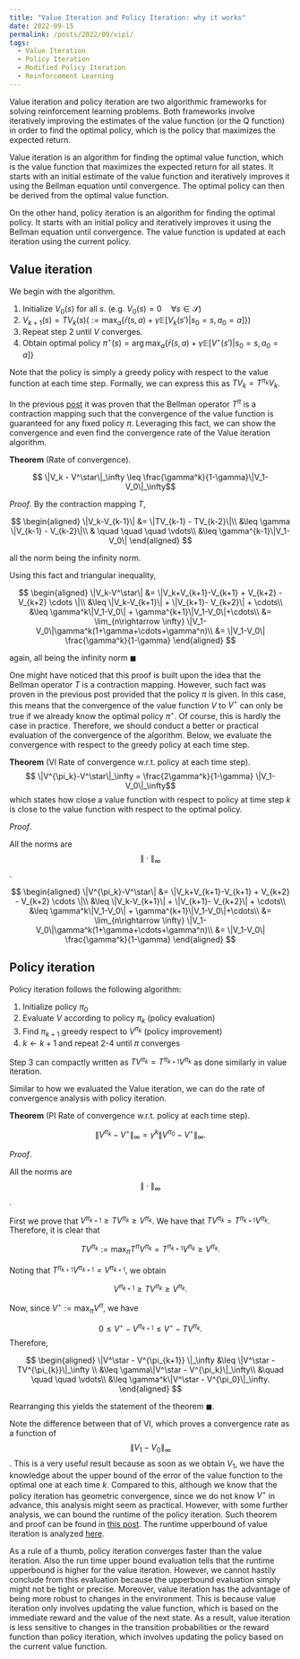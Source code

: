 ```yaml
---
title: "Value Iteration and Policy Iteration: why it works"
date: 2022-09-15
permalink: /posts/2022/09/vipi/
tags:
  - Value Iteration
  - Policy Iteration
  - Modified Policy Iteration
  - Reinforcement Learning
---
```


Value iteration and policy iteration are two algorithmic frameworks for solving reinforcement learning problems. Both frameworks involve iteratively improving the estimates of the value function (or the Q function) in order to find the optimal policy, which is the policy that maximizes the expected return.

Value iteration is an algorithm for finding the optimal value function, which is the value function that maximizes the expected return for all states. It starts with an initial estimate of the value function and iteratively improves it using the Bellman equation until convergence. The optimal policy can then be derived from the optimal value function.

On the other hand, policy iteration is an algorithm for finding the optimal policy. It starts with an initial policy and iteratively improves it using the Bellman equation until convergence. The value function is updated at each iteration using the current policy.

## Value iteration

We begin with the algorithm.

1. Initialize $V_0(s)$ for all $s$. (e.g. $V_0(s) = 0 \quad \forall s\in \mathcal{S}$)
2. $V_{k+1}(s) = TV_k(s) (:= \max_a \{\bar{r}(s,a)+\gamma\mathbb{E}[V_k(s')\vert s_0 = s, a_0 = a]\} )$
3. Repeat step 2 until $V$ converges.
4. Obtain optimal policy $\pi^\star(s) = \arg \max_a \{\bar{r}(s,a)+ \gamma \mathbb{E}[V^\star(s')\vert s_0 = s, a_0 = a]\}$

Note that the policy is simply a greedy policy with respect to the value function at each time step. Formally, we can express this as $TV_k = T^{\pi_k}V_k$.

In the previous [post](https://mnjnsng.github.io/posts/2022/09/bellman/) it was proven that the Bellman operator $T^\pi$ is a contraction mapping such that the convergence of the value function is guaranteed for any fixed policy $\pi$. Leveraging this fact, we can show the convergence and even find the convergence rate of the Value iteration algorithm.

**Theorem** (Rate of convergence).

$$ \|V_k - V^\star\|_\infty \leq \frac{\gamma^k}{1-\gamma}\|V_1-V_0\|_\infty$$

*Proof*.
By the contraction mapping $T$,

$$
\begin{aligned}
\|V_k-V_{k-1}\| &= \|TV_{k-1} - TV_{k-2}\|\\
&\leq \gamma \|V_{k-1} - V_{k-2}\|\\
& \quad \quad \quad \vdots\\
&\leq \gamma^{k-1}\|V_1-V_0\|
\end{aligned}
$$

all the norm being the infinity norm.

Using this fact and triangular inequality,

$$
\begin{aligned}
\|V_k-V^\star\| &= \|V_k+V_{k+1}-V_{k+1} + V_{k+2} - V_{k+2} \cdots \|\\
&\leq \|V_k-V_{k+1}\| + \|V_{k+1}- V_{k+2}\| + \cdots\\
&\leq \gamma^k\|V_1-V_0\| + \gamma^{k+1}\|V_1-V_0\|+\cdots\\
&= \lim_{n\rightarrow \infty} \|V_1-V_0\|\gamma^k(1+\gamma+\cdots+\gamma^n)\\
&= \|V_1-V_0\| \frac{\gamma^k}{1-\gamma}
\end{aligned}
$$

again, all being the infinity norm $\blacksquare$

One might have noticed that this proof is built upon the idea that the Bellman operator $T$ is a contraction mapping. However, such fact was proven in the previous post provided that the policy $\pi$ is given. In this case, this means that the convergence of the value function $V$ to $V^\star$ can only be true if we already know the optimal policy $\pi^\star$. Of course, this is hardly the case in practice. Therefore, we should conduct a better or practical evaluation of the convergence of the algorithm. Below, we evaluate the convergence with respect to the greedy policy at each time step.

**Theorem** (VI Rate of convergence w.r.t. policy at each time step).
$$ \|V^{\pi_k}-V^\star\|_\infty = \frac{2\gamma^k}{1-\gamma} \|V_1-V_0\|_\infty$$ which states how close a value function with respect to policy at time step $k$ is close to the value function with respect to the optimal policy.

*Proof*.

All the norms are $$\|\cdot\|_\infty$$.

$$
\begin{aligned}
\|V^{\pi_k}-V^\star\| &= \|V_k+V_{k+1}-V_{k+1} + V_{k+2} - V_{k+2} \cdots \|\\
&\leq \|V_k-V_{k+1}\| + \|V_{k+1}- V_{k+2}\| + \cdots\\
&\leq \gamma^k\|V_1-V_0\| + \gamma^{k+1}\|V_1-V_0\|+\cdots\\
&= \lim_{n\rightarrow \infty} \|V_1-V_0\|\gamma^k(1+\gamma+\cdots+\gamma^n)\\
&= \|V_1-V_0\| \frac{\gamma^k}{1-\gamma}
\end{aligned}
$$

## Policy iteration

Policy iteration follows the following algorithm:

1. Initialize policy $\pi_0$
2. Evaluate $V$ according to policy $\pi_k$ (policy evaluation)
3. Find $\pi_{k+1}$ greedy respect to $V^{\pi_k}$ (policy improvement)
4. $k\leftarrow k+1$ and repeat 2-4 until $\pi$ converges

Step 3 can compactly written as $TV^{\pi_k} = T^{\pi_{k+1}}V^{\pi_k}$ as done similarly in value iteration.

Similar to how we evaluated the Value iteration, we can do the rate of convergence analysis with policy iteration.

**Theorem** (PI Rate of convergence w.r.t. policy at each time step).

$$ \|V^{\pi_k}-V^\star\|_\infty = \gamma^k \|V^{\pi_0}-V^\star \|_\infty.$$

*Proof*.

All the norms are $$\| \cdot \|_\infty$$.

First we prove that $V^{\pi_{k+1}} \geq TV^{\pi_k} \geq V^{\pi_k}$. We have that $TV^{\pi_k} = T^{\pi_{k+1}}V^{\pi_k}$. Therefore, it is clear that

$$TV^{\pi_k}:= \max_{\pi} T^\pi V^{\pi_k} = T^{\pi_{k+1}}V^{\pi_k} \geq V^{\pi_k}.$$

Noting that $T^{\pi_{k+1}}V^{\pi_{k+1}} = V^{\pi_{k+1}},$ we obtain

$$V^{\pi_{k+1}} \geq TV^{\pi_k} \geq V^{\pi_k}.$$

Now, since $V^\star := \max_\pi V^\pi$, we have

$$0\leq V^\star -V^{\pi_{k+1}} \leq V^\star -TV^{\pi_k}.$$
Therefore,

$$
\begin{aligned}
\|V^\star - V^{\pi_{k+1}} \|_\infty &\leq \|V^\star -TV^{\pi_{k}}\|_\infty \\
&\leq \gamma\|V^\star - V^{\pi_k}\|_\infty\\
&\quad \quad \quad \vdots\\
&\leq \gamma^k\|V^\star - V^{\pi_0}\|_\infty.
\end{aligned}
$$

Rearranging this yields the statement of the theorem $\blacksquare$.

Note the difference between that of VI, which proves a convergence rate as a function of $$\|V_1-V_0\|_\infty$$. This is a very useful result because as soon as we obtain $V_1$, we have the knowledge about the upper bound of the error of the value function to the optimal one at each time $k$. Compared to this, although we know that the policy iteration has geometric convergence, since we do not know $V^\star$ in advance, this analysis might seem as practical. However, with some further analysis, we can bound the runtime of the policy iteration. Such theorem and proof can be found in [this post](https://rltheory.github.io/lecture-notes/planning-in-mdps/lec4). The runtime upperbound of value iteration is analyzed [here](https://rltheory.github.io/w2021-lecture-notes/planning-in-mdps/lec3/).

As a rule of a thumb, policy iteration converges faster than the value iteration. Also the run time upper bound evaluation tells that the runtime upperbound is higher for the value iteration. However, we cannot hastily conclude from this evaluation because the upperbound evaluation simply might not be tight or precise. Moreover, value iteration has the advantage of being more robust to changes in the environment. This is because value iteration only involves updating the value function, which is based on the immediate reward and the value of the next state. As a result, value iteration is less sensitive to changes in the transition probabilities or the reward function than policy iteration, which involves updating the policy based on the current value function.
